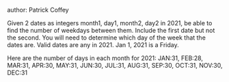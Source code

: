 author: Patrick Coffey

Given 2 dates as integers month1, day1, month2, day2 in 2021, be able to find the number of weekdays between them. Include the first date but not the second. You will need to determine which day of the week that the dates are. Valid dates are any in 2021. Jan 1, 2021 is a Friday.

Here are the number of days in each month for 2021:
JAN:31, FEB:28, MAR:31, APR:30, MAY:31, JUN:30, JUL:31, AUG:31, SEP:30, OCT:31, NOV:30, DEC:31
 
